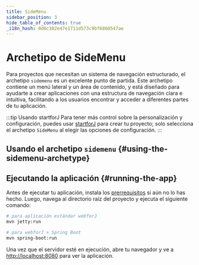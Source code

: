 ```yaml
---
title: SideMenu
sidebar_position: 3
hide_table_of_contents: true
_i18n_hash: 0d0c302e47e1711d573c9bf6860547ae
---
```

<Head>
  <style>{`
  .container {
    max-width: 65em !important;
  }
  `}</style>
</Head>

<!-- vale off -->
# Archetipo de SideMenu
<!-- vale on -->

Para proyectos que necesitan un sistema de navegación estructurado, el archetipo `sidemenu` es un excelente punto de partida. Este archetipo contiene un menú lateral y un área de contenido, y está diseñado para ayudarte a crear aplicaciones con una estructura de navegación clara e intuitiva, facilitando a los usuarios encontrar y acceder a diferentes partes de tu aplicación.

:::tip Usando startforJ
Para tener más control sobre la personalización y configuración, puedes usar [startforJ](https://docs.webforj.com/startforj/) para crear tu proyecto; solo selecciona el archetipo `SideMenu` al elegir las opciones de configuración.
:::

## Usando el archetipo `sidemenu` {#using-the-sidemenu-archetype}

<ComponentArchetype
project="sidemenu"
/>

## Ejecutando la aplicación {#running-the-app}

Antes de ejecutar tu aplicación, instala los [prerrequisitos](../../introduction/prerequisites) si aún no lo has hecho. Luego, navega al directorio raíz del proyecto y ejecuta el siguiente comando:

```bash
# para aplicación estándar webforJ
mvn jetty:run

# para webforJ + Spring Boot
mvn spring-boot:run
```

Una vez que el servidor esté en ejecución, abre tu navegador y ve a [http://localhost:8080](http://localhost:8080) para ver la aplicación.
